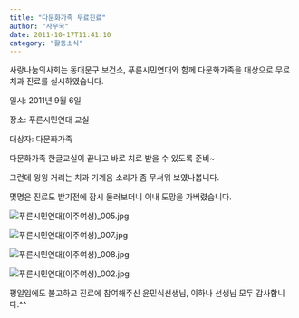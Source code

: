 ```yaml
---
title: "다문화가족 무료진료"
author: "사무국"
date: 2011-10-17T11:41:10
category: "활동소식"
---
```


사랑나눔의사회는 동대문구 보건소, 푸른시민연대와 함께 다문화가족을 대상으로 무료치과 진료를 실시하였습니다.

일시: 2011년 9월 6일

장소: 푸른시민연대 교실

대상자: 다문화가족

다문화가족 한글교실이 끝나고 바로 치료 받을 수 있도록 준비~

그런데 윙윙 거리는 치과 기계음 소리가 좀 무서워 보였나봅니다.

몇명은 진료도 받기전에 잠시 둘러보더니 이내 도망을 가버렸습니다.

![푸른시민연대(이주여성)_005.jpg](/files/attach/images/382/103/012/b0c2b6377f187910b68733aed5d1cfb2.jpg)

![푸른시민연대(이주여성)_007.jpg](/files/attach/images/382/103/012/ffc5909b01445d67ec4992630d84c1b8.jpg)

![푸른시민연대(이주여성)_008.jpg](/files/attach/images/382/103/012/a23dae08a946bbd49739114683f747c1.jpg)

![푸른시민연대(이주여성)_002.jpg](/files/attach/images/382/103/012/da5b08c7a14e304b512d24dbbae0fe9f.jpg)

평일임에도 불고하고 진료에 참여해주신 윤민식선생님, 이하나 선생님 모두 감사합니다.^^
